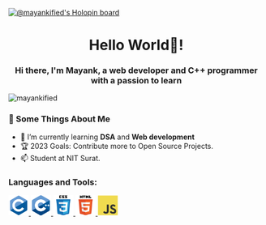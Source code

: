 [![@mayankified's Holopin board](https://holopin.io/api/user/board?user=mayankified)](https://holopin.io/@mayankified)

<h1 align="center">Hello World👋!</h1>
<h3 align="center">Hi there, I'm Mayank, a web developer and C++ programmer with a passion to learn</h3>

<p align="left"> <img src="https://komarev.com/ghpvc/?username=mayankified&label=Profile%20views&color=0e75b6&style=flat" alt="mayankified" /> </p>

<h3>🧐 Some Things About Me</h3>

- 🌱 I’m currently learning **DSA** and **Web development**
- 🏆 2023 Goals: Contribute more to Open Source Projects.
- 📫 Student at NIT Surat.

<h3 align="left">Languages and Tools:</h3>
<p align="left"> <a href="https://www.cprogramming.com/" target="_blank"> <img src="https://raw.githubusercontent.com/devicons/devicon/master/icons/c/c-original.svg" alt="c" width="40" height="40"/> </a> <a href="https://www.w3schools.com/cpp/" target="_blank"> <img src="https://raw.githubusercontent.com/devicons/devicon/master/icons/cplusplus/cplusplus-original.svg" alt="cplusplus" width="40" height="40"/> </a> <a href="https://www.w3schools.com/css/" target="_blank"> <img src="https://raw.githubusercontent.com/devicons/devicon/master/icons/css3/css3-original-wordmark.svg" alt="css3" width="40" height="40"/> </a> <a href="https://www.w3.org/html/" target="_blank"> <img src="https://raw.githubusercontent.com/devicons/devicon/master/icons/html5/html5-original-wordmark.svg" alt="html5" width="40" height="40"/> </a> <a href="https://developer.mozilla.org/en-US/docs/Web/JavaScript" target="_blank"> <img src="https://raw.githubusercontent.com/devicons/devicon/master/icons/javascript/javascript-original.svg" alt="javascript" width="40" height="40"/> </a> </p>
